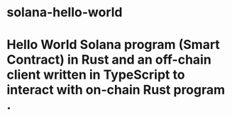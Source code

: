 # solana-hello-world

# Hello World Solana program (Smart Contract) in Rust and an off-chain client written in TypeScript to interact with on-chain Rust program .
